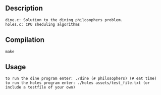 
## Description
	dine.c: Solution to the dining philosophers problem. 
	holes.c: CPU sheduling algorithms 

## Compilation
	make

## Usage 
	to run the dine program enter: ./dine (# philosophers) (# eat time)
	to run the holes program enter: ./holes assets/test_file.txt (or include a testfile of your own)
